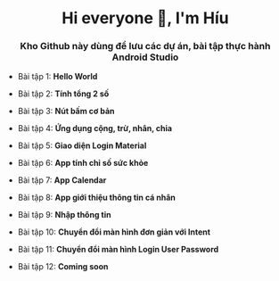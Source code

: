 <h1 align="center">Hi everyone 👋, I'm Híu</h1>
<h3 align="center">Kho Github này dùng để lưu các dự án, bài tập thực hành Android Studio</h3>

- Bài tập 1: **Hello World**
  
- Bài tập 2: **Tính tổng 2 số**
  
- Bài tập 3: **Nút bấm cơ bản**

- Bài tập 4: **Ứng dụng cộng, trừ, nhân, chia**

- Bài tập 5: **Giao diện Login Material**

- Bài tập 6: **App tính chỉ số sức khỏe**

- Bài tập 7: **App Calendar**

- Bài tập 8: **App giới thiệu thông tin cá nhân**

- Bài tập 9: **Nhập thông tin**

- Bài tập 10: **Chuyển đổi màn hình đơn giản với Intent**

- Bài tập 11: **Chuyển đổi màn hình Login User Password**

- Bài tập 12: **Coming soon**
</p>

